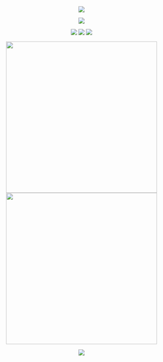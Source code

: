 ## 

<div id="title" align=center> 

<p><img src="https://readme-typing-svg.demolab.com?font=Orbitron&size=25&pause=1000&center=true&vCenter=true&random=false&width=600&lines=Welcome+to+my+GitHub+profile+page!" /></p>

<img src="https://moe-counter.glitch.me/get/@star?theme=rule34">

<p>
  
<a href="https://github.com/380561016"><img src="https://img.shields.io/badge/GitHub-Star-blue?logo=github" /></a>
<a href="https://space.bilibili.com/177308205"><img src="https://img.shields.io/badge/哔哩哔哩-Star-pink?logo=bilibili" /></a>
<img src="https://img.shields.io/badge/QQ-380561016-green?logo=tencentqq" />
  
<img align="center" width="400" src="https://github-readme-stats.vercel.app/api?username=380561016&theme=transparent&show_icons=true&hide_border=true" />
<img align="center" width="400" src="https://streak-stats.demolab.com?user=380561016&theme=transparent&date_format=%5BY.%5Dn.j&hide_border=true" />
<br/>


<p><img align="center" src="https://skillicons.dev/icons?i=c,cpp,cs,py,java,go,html,css,js,ts,vue,windows,kali,unreal,unity&theme=light" /></p>


</p>



</div>


